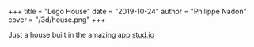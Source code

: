+++
title = "Lego House"
date = "2019-10-24"
author = "Philippe Nadon"
cover = "/3d/house.png"
+++

Just a house built in the amazing app [stud.io](https://stud.io)